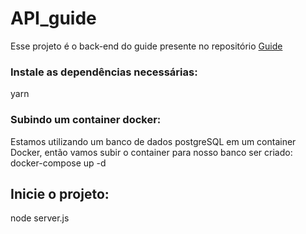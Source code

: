 # API_guide
Esse projeto é o back-end do guide presente no repositório <a href="https://github.com/DiegoCiara/guide">Guide</a>

### Instale as dependências necessárias:
yarn

### Subindo um container docker:
Estamos utilizando um banco de dados postgreSQL em um container Docker, então vamos subir o container para nosso banco ser criado:
docker-compose up -d

## Inicie o projeto:
node server.js
